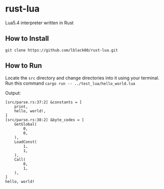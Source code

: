 # rust-lua
Lua5.4 interpreter written in Rust

## How to Install

`git clone https://github.com/lblack00/rust-lua.git`

## How to Run

Locate the `src` directory and change directories into it using your terminal.
Run this command `cargo run -- ../test_lua/hello_world.lua`

Output:
```
[src/parse.rs:37:2] &constants = [
    print,
    hello, world!,
]
[src/parse.rs:38:2] &byte_codes = [
    GetGlobal(
        0,
        0,
    ),
    LoadConst(
        1,
        1,
    ),
    Call(
        0,
        1,
    ),
]
hello, world!
```

